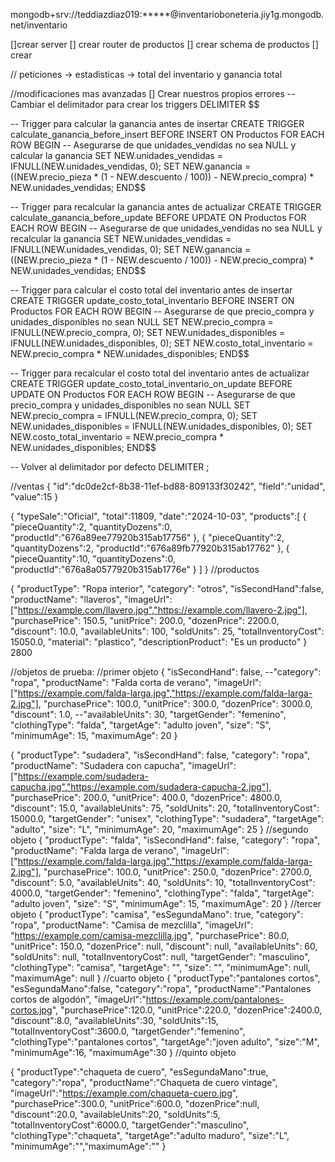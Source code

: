 mongodb+srv://teddiazdiaz019:*****@inventarioboneteria.jiy1g.mongodb.net/inventario

[]crear server
[] crear router de productos
[] crear schema de productos
[] crear 

// peticiones
-> estadisticas
-> total del inventario y ganancia total

//modificaciones mas avanzadas
[] Crear nuestros propios errores
-- Cambiar el delimitador para crear los triggers
DELIMITER $$

-- Trigger para calcular la ganancia antes de insertar
CREATE TRIGGER calculate_ganancia_before_insert
BEFORE INSERT ON Productos
FOR EACH ROW
BEGIN
  -- Asegurarse de que unidades_vendidas no sea NULL y calcular la ganancia
  SET NEW.unidades_vendidas = IFNULL(NEW.unidades_vendidas, 0);
  SET NEW.ganancia = ((NEW.precio_pieza * (1 - NEW.descuento / 100)) - NEW.precio_compra) * NEW.unidades_vendidas;
END$$

-- Trigger para recalcular la ganancia antes de actualizar
CREATE TRIGGER calculate_ganancia_before_update
BEFORE UPDATE ON Productos
FOR EACH ROW
BEGIN
  -- Asegurarse de que unidades_vendidas no sea NULL y recalcular la ganancia
  SET NEW.unidades_vendidas = IFNULL(NEW.unidades_vendidas, 0);
  SET NEW.ganancia = ((NEW.precio_pieza * (1 - NEW.descuento / 100)) - NEW.precio_compra) * NEW.unidades_vendidas;
END$$

-- Trigger para calcular el costo total del inventario antes de insertar
CREATE TRIGGER update_costo_total_inventario
BEFORE INSERT ON Productos
FOR EACH ROW
BEGIN
  -- Asegurarse de que precio_compra y unidades_disponibles no sean NULL
  SET NEW.precio_compra = IFNULL(NEW.precio_compra, 0);
  SET NEW.unidades_disponibles = IFNULL(NEW.unidades_disponibles, 0);
  SET NEW.costo_total_inventario = NEW.precio_compra * NEW.unidades_disponibles;
END$$

-- Trigger para recalcular el costo total del inventario antes de actualizar
CREATE TRIGGER update_costo_total_inventario_on_update
BEFORE UPDATE ON Productos
FOR EACH ROW
BEGIN
  -- Asegurarse de que precio_compra y unidades_disponibles no sean NULL
  SET NEW.precio_compra = IFNULL(NEW.precio_compra, 0);
  SET NEW.unidades_disponibles = IFNULL(NEW.unidades_disponibles, 0);
  SET NEW.costo_total_inventario = NEW.precio_compra * NEW.unidades_disponibles;
END$$

-- Volver al delimitador por defecto
DELIMITER ;

//ventas
{
  "id":"dc0de2cf-8b38-11ef-bd88-809133f30242",
  "field":"unidad",
  "value":15
}

{
 "typeSale":"Oficial",
 "total":11809,
 "date":"2024-10-03",
 "products":[
    {
      "pieceQuantity":2,
      "quantityDozens":0,
      "productId":"676a89ee77920b315ab17756"
    },
    {
      "pieceQuantity":2,
      "quantityDozens":2,
      "productId":"676a89fb77920b315ab17762"
    },
    {
      "pieceQuantity":10,
      "quantityDozens":0,
      "productId":"676a8a0577920b315ab1776e"
    }
   ]
}
//productos

{
  "productType": "Ropa interior",
  "category": "otros",
  "isSecondHand":false,
  "productName": "llaveros",
  "imageUrl": ["https://example.com/llavero.jpg","https://example.com/llavero-2.jpg"],
  "purchasePrice": 150.5,
  "unitPrice": 200.0,
  "dozenPrice": 2200.0,
  "discount": 10.0,
  "availableUnits": 100,
  "soldUnits": 25,
  "totalInventoryCost": 15050.0,
  "material": "plastico",
  "descriptionProduct": "Es un producto"
}
2800

//objetos de prueba: 
//primer objeto
{
  "isSecondHand": false,
  --"category": "ropa",
  "productName": "Falda corta de verano",
  "imageUrl": ["https://example.com/falda-larga.jpg","https://example.com/falda-larga-2.jpg"],
  "purchasePrice": 100.0,
  "unitPrice": 300.0,
  "dozenPrice": 3000.0,
  "discount": 1.0,
  --"availableUnits": 30,
  "targetGender": "femenino",
  "clothingType": "falda",
  "targetAge": "adulto joven",
  "size": "S",
  "minimumAge": 15,
  "maximumAge": 20
}

{
  "productType": "sudadera",
  "isSecondHand": false,
  "category": "ropa",
  "productName": "Sudadera con capucha",
  "imageUrl": ["https://example.com/sudadera-capucha.jpg","https://example.com/sudadera-capucha-2.jpg"],
  "purchasePrice": 200.0,
  "unitPrice": 400.0,
  "dozenPrice": 4800.0,
  "discount": 15.0,
  "availableUnits": 75,
  "soldUnits": 20,
  "totalInventoryCost": 15000.0,
  "targetGender": "unisex",
  "clothingType": "sudadera",
  "targetAge": "adulto",
  "size": "L",
  "minimumAge": 20,
  "maximumAge": 25
}
//segundo objeto
{
  "productType": "falda",
  "isSecondHand": false,
  "category": "ropa",
  "productName": "Falda larga de verano",
  "imageUrl": ["https://example.com/falda-larga.jpg","https://example.com/falda-larga-2.jpg"],
  "purchasePrice": 100.0,
  "unitPrice": 250.0,
  "dozenPrice": 2700.0,
  "discount": 5.0,
  "availableUnits": 40,
  "soldUnits": 10,
  "totalInventoryCost": 4000.0,
  "targetGender": "femenino",
  "clothingType": "falda",
  "targetAge": "adulto joven",
  "size": "S",
  "minimumAge": 15,
  "maximumAge": 20
}
//tercer objeto
{
  "productType": "camisa",
  "esSegundaMano": true,
  "category": "ropa",
  "productName": "Camisa de mezclilla",
  "imageUrl": "https://example.com/camisa-mezclilla.jpg",
  "purchasePrice": 80.0,
  "unitPrice": 150.0,
  "dozenPrice": null,
  "discount": null,
  "availableUnits": 60,
  "soldUnits": null,
  "totalInventoryCost": null,
  "targetGender": "masculino",
  "clothingType": "camisa",
  "targetAge": "",
  "size": "",
  "minimumAge": null,
  "maximumAge": null
}
//cuarto objeto
{
    "productType":"pantalones cortos",
    "esSegundaMano":false,
    "category":"ropa",
    "productName":"Pantalones cortos de algodón",
    "imageUrl":"https://example.com/pantalones-cortos.jpg",
    "purchasePrice":120.0,
    "unitPrice":220.0,
    "dozenPrice":2400.0,
    "discount":8.0,
    "availableUnits":30,
    "soldUnits":15,
    "totalInventoryCost":3600.0,
    "targetGender":"femenino",
    "clothingType":"pantalones cortos",
    "targetAge":"joven adulto",
    "size":"M",
    "minimumAge":16,
    "maximumAge":30
}
//quinto objeto

{
   "productType":"chaqueta de cuero",
   "esSegundaMano":true,
   "category":"ropa",
   "productName":"Chaqueta de cuero vintage",
   "imageUrl":"https://example.com/chaqueta-cuero.jpg",
   "purchasePrice":300.0,
   "unitPrice":600.0,
   "dozenPrice":null,
   "discount":20.0,
   "availableUnits":20,
   "soldUnits":5,
   "totalInventoryCost":6000.0,
   "targetGender":"masculino",
   "clothingType":"chaqueta",
   "targetAge":"adulto maduro",
   "size":"L",
   "minimumAge":"","maximumAge":""
}